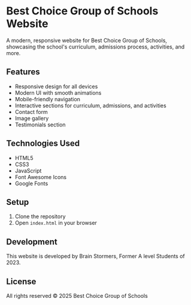 # Best Choice Group of Schools Website

A modern, responsive website for Best Choice Group of Schools, showcasing the school's curriculum, admissions process, activities, and more.

## Features

- Responsive design for all devices
- Modern UI with smooth animations
- Mobile-friendly navigation
- Interactive sections for curriculum, admissions, and activities
- Contact form
- Image gallery
- Testimonials section

## Technologies Used

- HTML5
- CSS3
- JavaScript
- Font Awesome Icons
- Google Fonts

## Setup

1. Clone the repository
2. Open `index.html` in your browser

## Development

This website is developed by Brain Stormers, Former A level Students of 2023.

## License

All rights reserved © 2025 Best Choice Group of Schools 